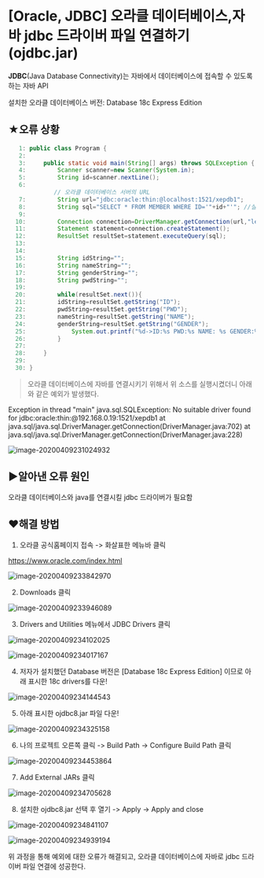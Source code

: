 # [Oracle, JDBC] 오라클 데이터베이스,자바 jdbc 드라이버 파일 연결하기(ojdbc.jar) 

**JDBC**(Java Database Connectivity)는 자바에서 데이터베이스에 접속할 수 있도록 하는 자바 API



설치한 오라클 데이터베이스 버전:  Database 18c Express Edition



## ★오류 상황



```java
   1: public class Program {
   2: 
   3:     public static void main(String[] args) throws SQLException {
   4:         Scanner scanner=new Scanner(System.in);
   5:         String id=scanner.nextLine(); 
   6:         
       		 // 오라클 데이터베이스 서버의 URL
   7:         String url="jdbc:oracle:thin:@localhost:1521/xepdb1";
   8:         String sql="SELECT * FROM MEMBER WHERE ID='"+id+"'"; //실행시킬 쿼리문
   9: 
  10:         Connection connection=DriverManager.getConnection(url,"lec","111");
  11:         Statement statement=connection.createStatement(); 
  12:         ResultSet resultSet=statement.executeQuery(sql); 
  13:         
  14:         
  15:         String idString="";
  16:         String nameString="";
  17:         String genderString="";
  18:         String pwdString="";
  19: 
  20:         while(resultSet.next()){
  21:         idString=resultSet.getString("ID");
  22:         pwdString=resultSet.getString("PWD");
  23:         nameString=resultSet.getString("NAME");
  24:         genderString=resultSet.getString("GENDER");
  25:             System.out.printf("%d->ID:%s PWD:%s NAME: %s GENDER:%s\n",i,idString,pwdString,nameString,genderString);
  26:         }
  27:     
  28:     }
  29: 
  30: }
```

>  오라클 데이터베이스에 자바를 연결시키기 위해서 위 소스를 실행시켰더니 아래와 같은 예외가 발생했다.

Exception in thread "main" java.sql.SQLException: No suitable driver found for jdbc:oracle:thin:@192.168.0.19:1521/xepdb1
	at java.sql/java.sql.DriverManager.getConnection(DriverManager.java:702)
	at java.sql/java.sql.DriverManager.getConnection(DriverManager.java:228)

![image-20200409231024932](images/image-20200409231024932.png)



##  ▶알아낸 오류 원인 

오라클 데이터베이스와 java를 연결시킬 jdbc 드라이버가 필요함

## ♥해결 방법

1) 오라클 공식홈페이지 접속 -> 화살표한 메뉴바 클릭

https://www.oracle.com/index.html 

![image-20200409233842970](images/image-20200409233842970.png)

2) Downloads 클릭

![image-20200409233946089](images/image-20200409233946089.png)

3) Drivers and Utilities 메뉴에서 JDBC Drivers 클릭

![image-20200409234102025](images/image-20200409234102025.png)

![image-20200409234017167](images/image-20200409234017167.png)

4) 저자가 설치했던 Database 버전은 [Database 18c Express Edition] 이므로 아래 표시한 18c drivers를 다운! 

![image-20200409234144543](images/image-20200409234144543.png)

5) 아래 표시한 ojdbc8.jar 파일 다운! 

![image-20200409234325158](images/image-20200409234325158.png)

6) 나의 프로젝트 오른쪽 클릭 -> Build Path -> Configure Build Path 클릭

![image-20200409234453864](images/image-20200409234453864.png)

7) Add External JARs 클릭

![image-20200409234705628](images/image-20200409234705628.png)

8) 설치한 ojdbc8.jar 선택 후 열기 -> Apply -> Apply and close

![image-20200409234841107](images/image-20200409234841107.png)

![image-20200409234939194](images/image-20200409234939194.png)



위 과정을 통해 예외에 대한 오류가 해결되고,  오라클 데이터베이스에 자바로 jdbc 드라이버 파일 연결에 성공한다.

